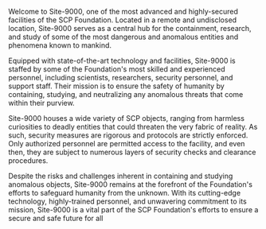 Welcome to Site-9000, one of the most advanced and highly-secured facilities of the SCP Foundation. Located in a remote and undisclosed location, Site-9000 serves as a central hub for the containment, research, and study of some of the most dangerous and anomalous entities and phenomena known to mankind.

Equipped with state-of-the-art technology and facilities, Site-9000 is staffed by some of the Foundation's most skilled and experienced personnel, including scientists, researchers, security personnel, and support staff. Their mission is to ensure the safety of humanity by containing, studying, and neutralizing any anomalous threats that come within their purview.

Site-9000 houses a wide variety of SCP objects, ranging from harmless curiosities to deadly entities that could threaten the very fabric of reality. As such, security measures are rigorous and protocols are strictly enforced. Only authorized personnel are permitted access to the facility, and even then, they are subject to numerous layers of security checks and clearance procedures.

Despite the risks and challenges inherent in containing and studying anomalous objects, Site-9000 remains at the forefront of the Foundation's efforts to safeguard humanity from the unknown. With its cutting-edge technology, highly-trained personnel, and unwavering commitment to its mission, Site-9000 is a vital part of the SCP Foundation's efforts to ensure a secure and safe future for all